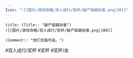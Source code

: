 ```yaml
---
Icon: "![[图片/游戏攻略/双人成行/奖杯/破产版越狱者.png|30]]"
---
```

```ad-common-gold-trophy
title: (Title:: "破产版越狱者")
![[图片/游戏攻略/双人成行/奖杯/破产版越狱者.png|100]]

(Comment:: "他们无路可逃。")
```

#双人成行/奖杯 #奖杯 #奖杯/金

